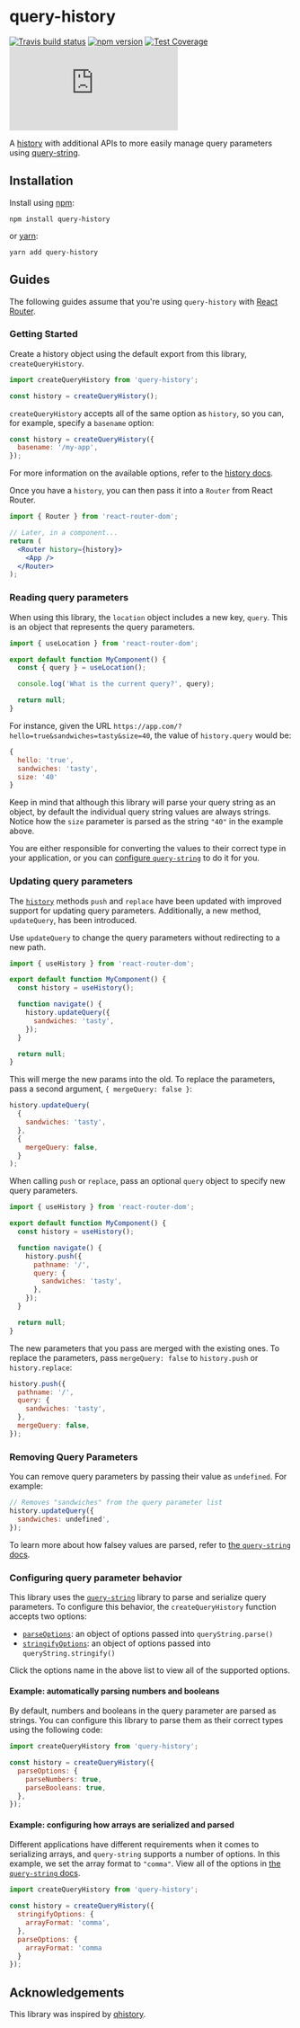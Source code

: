 # query-history

[![Travis build status](http://img.shields.io/travis/jamesplease/query-history.svg?style=flat)](https://travis-ci.org/jamesplease/query-history)
[![npm version](https://img.shields.io/npm/v/query-history.svg)](https://www.npmjs.com/package/query-history)
[![Test Coverage](https://coveralls.io/repos/github/jamesplease/query-history/badge.svg?branch=master)](https://coveralls.io/github/jamesplease/query-history?branch=master)
[![gzip size](http://img.badgesize.io/https://unpkg.com/query-history/dist/index.js?compression=gzip)](https://unpkg.com/query-history/dist/index.js)

A [history](https://github.com/ReactTraining/history) with additional APIs to more easily manage query parameters
using [query-string](https://github.com/sindresorhus/query-string).

## Installation

Install using [npm](https://www.npmjs.com):

```
npm install query-history
```

or [yarn](https://yarnpkg.com/):

```
yarn add query-history
```

## Guides

The following guides assume that you're using `query-history` with [React Router](https://github.com/ReactTraining/react-router).

### Getting Started

Create a history object using the default export from this library, `createQueryHistory`.

```js
import createQueryHistory from 'query-history';

const history = createQueryHistory();
```

`createQueryHistory` accepts all of the same option as `history`, so you can, for example, specify a `basename` option:

```js
const history = createQueryHistory({
  basename: '/my-app',
});
```

For more information on the available options, refer to the
[history docs](https://github.com/ReactTraining/history/blob/master/docs/GettingStarted.md).

Once you have a `history`, you can then pass it into a `Router` from React Router.

```jsx
import { Router } from 'react-router-dom';

// Later, in a component...
return (
  <Router history={history}>
    <App />
  </Router>
);
```

### Reading query parameters

When using this library, the `location` object includes a new key, `query`. This is
an object that represents the query parameters.

```js
import { useLocation } from 'react-router-dom';

export default function MyComponent() {
  const { query } = useLocation();

  console.log('What is the current query?', query);

  return null;
}
```

For instance, given the URL `https://app.com/?hello=true&sandwiches=tasty&size=40`, the value of `history.query` would be:

```js
{
  hello: 'true',
  sandwiches: 'tasty',
  size: '40'
}
```

Keep in mind that although this library will parse your query string as an object, by default the individual query string
values are always strings. Notice how the `size` parameter is parsed as the string `"40"` in the example above.

You are either responsible for converting the values to their correct type in your application, or you can [configure
`query-string`](https://github.com/jamesplease/query-history#configuring-query-parameter-behavior) to do it for you.

### Updating query parameters

The [`history`](https://github.com/ReactTraining/history) methods `push` and `replace` have been updated with improved
support for updating query parameters. Additionally, a new method, `updateQuery`, has been introduced.

Use `updateQuery` to change the query parameters without redirecting to a new path.

```js
import { useHistory } from 'react-router-dom';

export default function MyComponent() {
  const history = useHistory();

  function navigate() {
    history.updateQuery({
      sandwiches: 'tasty',
    });
  }

  return null;
}
```

This will merge the new params into the old. To replace the parameters, pass a second argument, `{ mergeQuery: false }`:

```js
history.updateQuery(
  {
    sandwiches: 'tasty',
  },
  {
    mergeQuery: false,
  }
);
```

When calling `push` or `replace`, pass an optional `query` object to specify new query parameters.

```js
import { useHistory } from 'react-router-dom';

export default function MyComponent() {
  const history = useHistory();

  function navigate() {
    history.push({
      pathname: '/',
      query: {
        sandwiches: 'tasty',
      },
    });
  }

  return null;
}
```

The new parameters that you pass are merged with the existing ones. To replace the parameters, pass `mergeQuery: false`
to `history.push` or `history.replace`:

```js
history.push({
  pathname: '/',
  query: {
    sandwiches: 'tasty',
  },
  mergeQuery: false,
});
```

### Removing Query Parameters

You can remove query parameters by passing their value as `undefined`. For example:

```js
// Removes "sandwiches" from the query parameter list
history.updateQuery({
  sandwiches: undefined',
});
```

To learn more about how falsey values are parsed, refer to [the `query-string` docs](https://github.com/sindresorhus/query-string#falsy-values).

### Configuring query parameter behavior

This library uses the [`query-string`](https://github.com/sindresorhus/query-string) library to parse and serialize query parameters. To configure this
behavior, the `createQueryHistory` function accepts two options:

- [`parseOptions`](https://github.com/sindresorhus/query-string#parsestring-options): an object of options passed into `queryString.parse()`
- [`stringifyOptions`](https://github.com/sindresorhus/query-string#stringifyobject-options): an object of options passed into `queryString.stringify()`

Click the options name in the above list to view all of the supported options.

#### Example: automatically parsing numbers and booleans

By default, numbers and booleans in the query parameter are parsed as strings. You can configure this library to parse them
as their correct types using the following code:

```js
import createQueryHistory from 'query-history';

const history = createQueryHistory({
  parseOptions: {
    parseNumbers: true,
    parseBooleans: true,
  },
});
```

#### Example: configuring how arrays are serialized and parsed

Different applications have different requirements when it comes to serializing arrays, and `query-string` supports
a number of options. In this example, we set the array format to `"comma"`. View all of the options in
[the `query-string` docs](https://github.com/sindresorhus/query-string#arrayformat).

```js
import createQueryHistory from 'query-history';

const history = createQueryHistory({
  stringifyOptions: {
    arrayFormat: 'comma',
  },
  parseOptions: {
    arrayFormat: 'comma
  }
});
```

## Acknowledgements

This library was inspired by [qhistory](https://github.com/pshrmn/qhistory).

